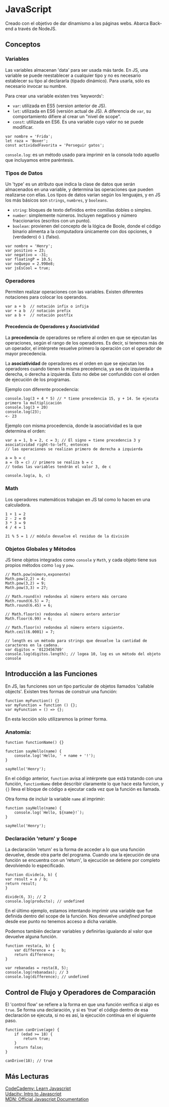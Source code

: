 # JavaScript

Creado con el objetivo de dar dinamismo a las páginas webs. Abarca Back-end a través de NodeJS.

## Conceptos

### Variables

Las variables almacenan 'data' para ser usada más tarde. En JS, una variable se puede reestablecer a cualquier tipo y no es necesario establecer su tipo al declararla (tipado dinámico). Para usarla, sólo es necesario invocar su numbre.  

Para crear una variable existen tres 'keywords':

- `var`: utilizada en ES5 (version anterior de JS).
- `let`: utilizada en ES6 (versión actual de JS). A diferencia de `var`, su comportamiento difiere al crear un "nivel de scope".
- `const`: utilizada en ES6. Es una variable cuyo valor no se puede modificar.

```
var nombre = 'Frida';
let raza = 'Boxer';
const actividadFavorita = 'Perseguir gatos';
```

`console.log`: es un método usado para imprimir en la consola todo aquello que incluyamos entre paréntesis.

### Tipos de Datos

Un 'type' es un atributo que indica la clase de datos que serán almacenados en una variable, y determina las operaciones que pueden realizarse con ellas. Los tipos de datos varían según los lenguajes, y en JS los más básicos son `strings`, `numbres`, y `booleans`.

- `string`: bloques de texto definidos entre comillas dobles o simples.
- `number`: simplemente números. Incluyen negativos y número fraccionarios (escritos con un punto).
- `boolean`: provienen del concepto de la lógica de Boole, donde el código binario alimenta a la computadora únicamente con dos opciones, `0` (verdadero) ó `1` (falso).

```
var nombre = 'Henry';
var positivo = 23;
var negativo = -31;
var floatingP = 10.5;
var noQuepo = 2.998e8;
var jsEsCool = true;
```

### Operadores

Permiten realizar operaciones con las variables. Existen diferentes notaciones para colocar los operandos.

```
var a + b  // notación infix o infija
var + a b  // notación prefix
var a b +  // notación postfix
```

#### Precedencia de Operadores y Asociatividad

La **precedencia** de operadores se refiere al orden en que se ejecutan las operaciones, según el rango de los operadores. Es decir, si tenemos más de un operador, el intérprete resuelve primero la operación con el operador de mayor precedencia.

La **asociatividad** de operadores es el orden en que se ejecutan los operadores cuando tienen la misma precedencia, ya sea de izquierda a derecha, o derecha a izquierda. Esto no debe ser confundido con el orden de ejecución de los programas.

Ejemplo con diferente procedencia:

```
console.log(3 + 4 * 5) // * tiene precedencia 15, y + 14. Se ejecuta primero la multiplicación
console.log(3 + 20)
console.log(23);
<- 23
```

Ejemplo con misma procedencia, donde la asociatividad es la que determina el orden:

```
var a = 1, b = 2, c = 3; // El signo = tiene precedencia 3 y asociatividad right-to-left, entonces
// las operaciones se realizan primero de derecha a izquierda

a = b = c
a = (b = c) // primero se realiza b = c
// todas las variables tendrán el valor 3, de c

console.log(a, b, c)
```
### Math

Los operadores matemáticos trabajan en JS tal como lo hacen en una calculadora.

```
1 + 1 = 2
2 - 2 = 0
3 * 3 = 9
4 / 4 = 1

21 % 5 = 1 // módulo devuelve el residuo de la división
```
### Objetos Globales y Métodos

JS tiene objetos integrados como `console` y `Math`, y cada objeto tiene sus propios métodos como `log` y `pow`.

```
// Math.pow(número,exponente)
Math.pow(2,2) = 4;
Math.pow(3,2) = 9;
Math.pow(3,3) = 27;
```

```
// Math.round(n) redondea al número entero más cercano
Math.round(6.5) = 7;
Math.round(6.45) = 6;

// Math.floor(n) redondea al número entero anterior
Math.floor(6.99) = 6;

// Math.floor(n) redondea al número entero siguiente.
Math.ceil(6.0001) = 7;
```

```
// length es un método para strings que devuelve la cantidad de caracteres en la cadena.
var digitos = '0123456789'
console.log(digitos.length); // logea 10, log es un método del objeto console

```

## Introducción a las Funciones

En JS, las funciones son un tipo particular de objetos llamados 'callable objects'. Existen tres formas de construir una función:

```
function myFunction() {}
var myFunction = function () {};
var myFunction = () => {};
```

En esta lección sólo utilizaremos la primer forma.

### Anatomía:

```
function functionName() {}

function sayHello(name) {
    console.log('Hello, ' + name + '!');
}

sayHello('Henry');
```

En el código anterior, `function` avisa al intérprete que está tratando con una función, `functionName` debe describir claramente lo que hace esta funcion, y `{}` lleva el bloque de código a ejecutar cada vez que la función es llamada.

Otra forma de incluir la variable `name` al imprimir:

```
function sayHello(name) {
    console.log(`Hello, ${name}!`);
}

sayHello('Henry');
```

### Declaración 'return' y Scope

La declaracíón 'return' es la forma de acceder a lo que una función devuelve, desde otra parte del programa. Cuando una la ejecución de una función se encuentra con un 'return', la ejecución se detiene por completo devolviendo lo especificado.

```
function divide(a, b) {
var result = a / b;
return result;
}

divide(6, 3); // 2
console.log(producto); // undefined
```

En el último ejemplo, estamos intentando imprimir una variable que fue definida dentro del scope de la función. Nos devuelve *undefined* porque desde ese punto no tenemos acceso a dicha variable.

Podemos también declarar variables y definirlas igualando al valor que devuelve alguna función.

```
function resta(a, b) {
    var difference = a - b;
    return difference;
}

var rebanadas = resta(8, 5);
console.log(rebanadas); // 3
console.log(difference); // undefined
```

## Control de Flujo y Operadores de Comparación

El 'control flow' se refiere a la forma en que una función verifica si algo es `true`. Se forma una declaración, y si es 'true' el código dentro de esa declaración se ejecuta, si no es así, la ejecución continua en el siguiente paso.

```
function canDrive(age) {
    if (edad >= 18) {
        return true;
    }
    return false;
}

canDrive(18); // true
```

## Más Lecturas

[CodeCademy: Learn Javascript](https://www.codecademy.com/learn/learn-javascript)  
[Udacity: Intro to Javascript](https://www.udacity.com/course/intro-to-javascript--ud803)  
[MDN: Official Javascript Documentation](https://developer.mozilla.org/en-US/docs/Web/JavaScript)
